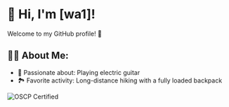 # 👋 Hi, I'm [wa1]!

Welcome to my GitHub profile! 🚀



## 👨‍💻 About Me:
- 🎸 Passionate about: Playing electric guitar  
- 🏞️ Favorite activity: Long-distance hiking with a fully loaded backpack



![OSCP Certified](https://templates.images.credential.net/1677682410975725023965573912354.png)
